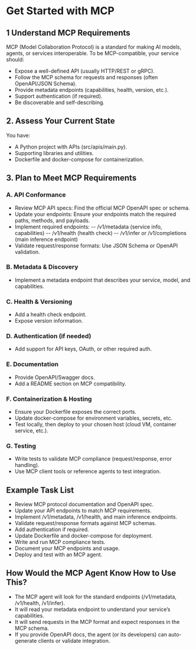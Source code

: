 # Get Started with MCP


## 1 Understand MCP Requirements

MCP (Model Collaboration Protocol) is a standard for making AI models, agents, or services interoperable. To be MCP-compatible, your service should:

- Expose a well-defined API (usually HTTP/REST or gRPC).
- Follow the MCP schema for requests and responses (often OpenAPI/JSON Schema).
- Provide metadata endpoints (capabilities, health, version, etc.).
- Support authentication (if required).
- Be discoverable and self-describing.

## 2. Assess Your Current State
You have:
- A Python project with APIs (src/apis/main.py).
- Supporting libraries and utilities.
- Dockerfile and docker-compose for containerization.

## 3. Plan to Meet MCP Requirements

### A. API Conformance
- Review MCP API specs: Find the official MCP OpenAPI spec or schema.
- Update your endpoints: Ensure your endpoints match the required paths, methods, and payloads.
- Implement required endpoints:
-- /v1/metadata (service info, capabilities)
-- /v1/health (health check)
-- /v1/infer or /v1/completions (main inference endpoint)
- Validate request/response formats: Use JSON Schema or OpenAPI validation.

### B. Metadata & Discovery
- Implement a metadata endpoint that describes your service, model, and capabilities.

### C. Health & Versioning
- Add a health check endpoint.
- Expose version information.

### D. Authentication (if needed)
- Add support for API keys, OAuth, or other required auth.

### E. Documentation
- Provide OpenAPI/Swagger docs.
- Add a README section on MCP compatibility.

### F. Containerization & Hosting
- Ensure your Dockerfile exposes the correct ports.
- Update docker-compose for environment variables, secrets, etc.
- Test locally, then deploy to your chosen host (cloud VM, container service, etc.).

### G. Testing
- Write tests to validate MCP compliance (request/response, error handling).
- Use MCP client tools or reference agents to test integration.

## Example Task List
- Review MCP protocol documentation and OpenAPI spec.
- Update your API endpoints to match MCP requirements.
- Implement /v1/metadata, /v1/health, and main inference endpoints.
- Validate request/response formats against MCP schemas.
- Add authentication if required.
- Update Dockerfile and docker-compose for deployment.
- Write and run MCP compliance tests.
- Document your MCP endpoints and usage.
- Deploy and test with an MCP agent.

## How Would the MCP Agent Know How to Use This?
- The MCP agent will look for the standard endpoints (/v1/metadata, /v1/health, /v1/infer).
- It will read your metadata endpoint to understand your service’s capabilities.
- It will send requests in the MCP format and expect responses in the MCP schema.
- If you provide OpenAPI docs, the agent (or its developers) can auto-generate clients or validate integration.